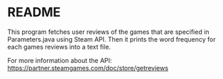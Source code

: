 # README

This program fetches user reviews of the games that are specified in Parameters.java using Steam API. Then it prints the word frequency for each games reviews into a text file.

For more information about the API: https://partner.steamgames.com/doc/store/getreviews

